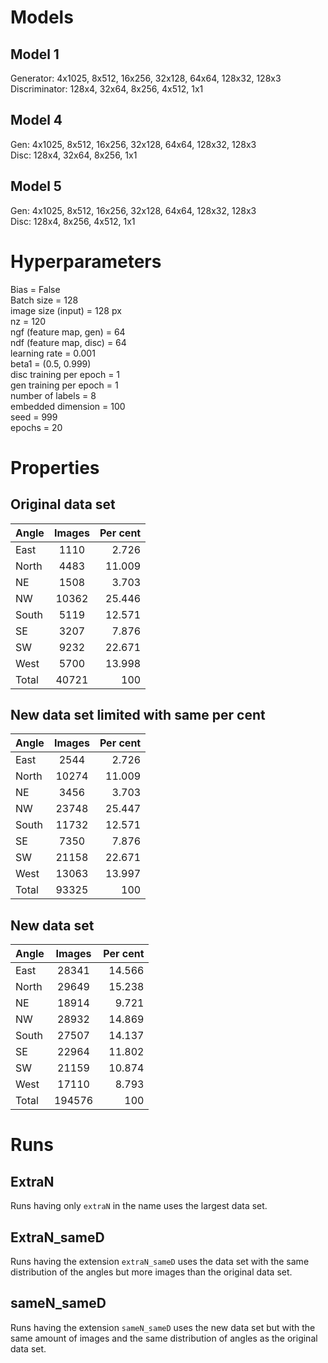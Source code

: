 # Models
## Model 1
Generator: 4x1025, 8x512, 16x256, 32x128, 64x64, 128x32, 128x3\
Discriminator: 128x4, 32x64, 8x256, 4x512, 1x1

## Model 4
Gen: 4x1025, 8x512, 16x256, 32x128, 64x64, 128x32,  128x3\
Disc: 128x4, 32x64, 8x256, 1x1

## Model 5
Gen: 4x1025, 8x512, 16x256, 32x128, 64x64, 128x32,  128x3\
Disc: 128x4, 8x256, 4x512, 1x1

# Hyperparameters
Bias = False\
Batch size = 128\
image size (input) = 128 px\
nz = 120\
ngf (feature map, gen) = 64\
ndf (feature map, disc) = 64\
learning rate = 0.001\
beta1 = (0.5, 0.999)\
disc training per epoch = 1\
gen training per epoch = 1\
number of labels = 8\
embedded dimension = 100\
seed = 999\
epochs = 20

# Properties

## Original data set
Angle   | Images    | Per cent
|-------|:---------:|-------:|
East    | 1110      | 2.726
North   | 4483      | 11.009
NE      | 1508      | 3.703
NW      | 10362     | 25.446
South   | 5119      | 12.571
SE      | 3207      | 7.876
SW      | 9232      | 22.671
West    | 5700      | 13.998
Total   | 40721     | 100

## New data set limited with same per cent
Angle   | Images    | Per cent
|-------|:---------:|-------:|
East    | 2544      | 2.726
North   | 10274     | 11.009
NE      | 3456      | 3.703
NW      | 23748     | 25.447
South   | 11732     | 12.571
SE      | 7350      | 7.876
SW      | 21158     | 22.671
West    | 13063     | 13.997
Total   | 93325     | 100

## New data set 
Angle   | Images    | Per cent
|-------|:---------:|-------:|
East    | 28341     | 14.566
North   | 29649     | 15.238
NE      | 18914     | 9.721
NW      | 28932     | 14.869
South   | 27507     | 14.137
SE      | 22964     | 11.802
SW      | 21159     | 10.874
West    | 17110     | 8.793
Total   | 194576    | 100

# Runs
## ExtraN
Runs having only `extraN` in the name uses the largest data set.

## ExtraN_sameD
Runs having the extension `extraN_sameD` uses the data set with the same distribution of the angles but more images than the original data set.

## sameN_sameD
Runs having the extension `sameN_sameD` uses the new data set but with the same amount of images and the same distribution of angles as the original data set. 